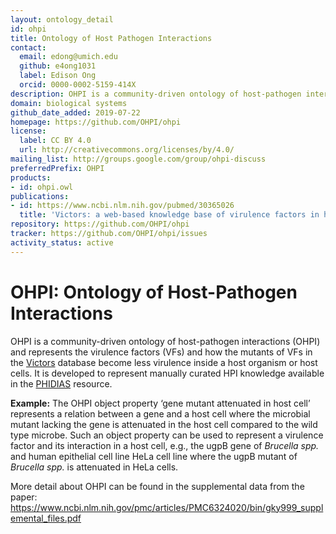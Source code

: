 ```yaml
---
layout: ontology_detail
id: ohpi
title: Ontology of Host Pathogen Interactions
contact:
  email: edong@umich.edu
  github: e4ong1031
  label: Edison Ong
  orcid: 0000-0002-5159-414X
description: OHPI is a community-driven ontology of host-pathogen interactions (OHPI) and represents the virulence factors (VFs) and how the mutants of VFs in the Victors database become less virulence inside a host organism or host cells. It is developed to represent manually curated HPI knowledge available in the PHIDIAS resource.
domain: biological systems
github_date_added: 2019-07-22
homepage: https://github.com/OHPI/ohpi
license:
  label: CC BY 4.0
  url: http://creativecommons.org/licenses/by/4.0/
mailing_list: http://groups.google.com/group/ohpi-discuss
preferredPrefix: OHPI
products:
- id: ohpi.owl
publications:
- id: https://www.ncbi.nlm.nih.gov/pubmed/30365026
  title: 'Victors: a web-based knowledge base of virulence factors in human and animal pathogens'
repository: https://github.com/OHPI/ohpi
tracker: https://github.com/OHPI/ohpi/issues
activity_status: active
---
```


# OHPI: Ontology of Host-Pathogen Interactions

OHPI is a community-driven ontology of host-pathogen interactions (OHPI) and represents the virulence factors (VFs) and how the mutants of VFs in the [Victors](http://www.phidias.us/victors/index.php) database become less virulence inside a host organism or host cells. It is developed to represent manually curated HPI knowledge available in the [PHIDIAS](http://www.phidias.us) resource.

**Example:** The OHPI object property ‘gene mutant attenuated in host cell’ represents a relation between a gene and a host cell where the microbial mutant lacking the gene is attenuated in the host cell compared to the wild type microbe. Such an object property can be used to represent a virulence factor and its interaction in a host cell, e.g., the ugpB gene of *Brucella spp.* and human epithelial cell line HeLa cell line where the ugpB mutant of *Brucella spp.* is attenuated in HeLa cells.

More detail about OHPI can be found in the supplemental data from the paper: https://www.ncbi.nlm.nih.gov/pmc/articles/PMC6324020/bin/gky999_supplemental_files.pdf
